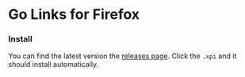 # Go Links for Firefox


### Install
You can find the latest version the [releases page](https://github.com/ohardt-cash/firefox-go-links/releases).
Click the `.xpi` and it should install automatically.
